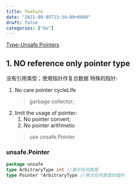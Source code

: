 ```yaml
---
title: feature
date: "2021-09-05T13:34:09+0800"
draft: false
categories: ["Go"]
---
```


[Type-Unsafe Pointers](https://go101.org/article/unsafe.html)


## 1. NO reference only pointer type
没有引用类型；使用指针作复合数据
特殊的指针:
   1.  No care  pointer cycleLife
        > garbage collector;
   2.  limit  the usage of pointer:
        1. No  pointer  convert;
        2. No  pointer arithmetic
        > use unsafe.Pointer 

### unsafe.Pointer

```go
package unsafe
type ArbitraryType int //表示任何类型
type Pointer *ArbitraryType //表示任何类型的指针
```

